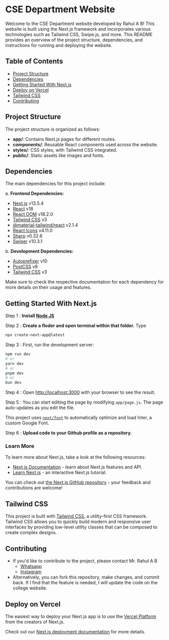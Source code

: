 # CSE Department Website

Welcome to the CSE Department website developed by Rahul A B! This website is built using the Next.js framework and incorporates various technologies such as Tailwind CSS, Swipe.js, and more. This README provides an overview of the project structure, dependencies, and instructions for running and deploying the website.

## Table of Contents

- [Project Structure](#project-structure)
- [Dependencies](#dependencies)
- [Getting Started With Next.js](#getting-started-with-nextjs)
- [Deploy on Vercel](#deploy-on-vercel)
- [Tailwind CSS](#tailwind-css)
- [Contributing](#contributing)

## Project Structure

The project structure is organized as follows:

- **app/**: Contains Next.js pages for different routes.
- **components/**: Reusable React components used across the website.
- **styles/**: CSS styles, with Tailwind CSS integrated.
- **public/**: Static assets like images and fonts.

## Dependencies

The main dependencies for this project include:

a. **Frontend Dependencies:**
   - [Next.js](https://nextjs.org/) v13.5.4
   - [React](https://reactjs.org/) v18
   - [React DOM](https://reactjs.org/docs/react-dom.html) v18.2.0
   - [Tailwind CSS](https://tailwindcss.com/) v3
   - [@material-tailwind/react](https://www.npmjs.com/package/@material-tailwind/react) v2.1.4
   - [React Icons](https://react-icons.github.io/react-icons/) v4.11.0
   - [Sharp](https://www.npmjs.com/package/sharp) v0.32.6
   - [Swiper](https://swiperjs.com/) v10.3.1

b. **Development Dependencies:**
   - [Autoprefixer](https://www.npmjs.com/package/autoprefixer) v10
   - [PostCSS](https://postcss.org/) v8
   - [Tailwind CSS](https://tailwindcss.com/) v3

Make sure to check the respective documentation for each dependency for more details on their usage and features.

## Getting Started With Next.js

Step 1 : **Install [Node JS](https://nodejs.org/en)** 

Step 2 : **Create a floder and open terminal within that folder.**
Type 
```bash
npx create-next-app@latest 
```

Step 3 : First, run the development server:

```bash
npm run dev
# or
yarn dev
# or
pnpm dev
# or
bun dev
```

Step 4 : Open [http://localhost:3000](http://localhost:3000) with your browser to see the result.

Step 5 : You can start editing the page by modifying `app/page.js`. The page auto-updates as you edit the file.

This project uses [`next/font`](https://nextjs.org/docs/basic-features/font-optimization) to automatically optimize and load Inter, a custom Google Font.

Step 6 : **Upload code to your Github profile as a repository.**

### Learn More

To learn more about Next.js, take a look at the following resources:

- [Next.js Documentation](https://nextjs.org/docs) - learn about Next.js features and API.
- [Learn Next.js](https://nextjs.org/learn) - an interactive Next.js tutorial.

You can check out [the Next.js GitHub repository](https://github.com/vercel/next.js/) - your feedback and contributions are welcome!


## Tailwind CSS

This project is built with [Tailwind CSS](https://tailwindcss.com/), a utility-first CSS framework. Tailwind CSS allows you to quickly build modern and responsive user interfaces by providing low-level utility classes that can be composed to create complex designs.

## Contributing
- If you'd like to contribute to the project, please contact Mr. Rahul A B
    - [Whatsapp](https://wa.me/7994542331?text=Hi)
    - [Instagram](https://www.instagram.com/direct/t/110676937217915)
- Alternatively, you can fork this repository, make changes, and commit back. If I find that the feature is needed, I will update the code on the college website.


## Deploy on Vercel

The easiest way to deploy your Next.js app is to use the [Vercel Platform](https://vercel.com/new?utm_medium=default-template&filter=next.js&utm_source=create-next-app&utm_campaign=create-next-app-readme) from the creators of Next.js.

Check out our [Next.js deployment documentation](https://nextjs.org/docs/deployment) for more details.
